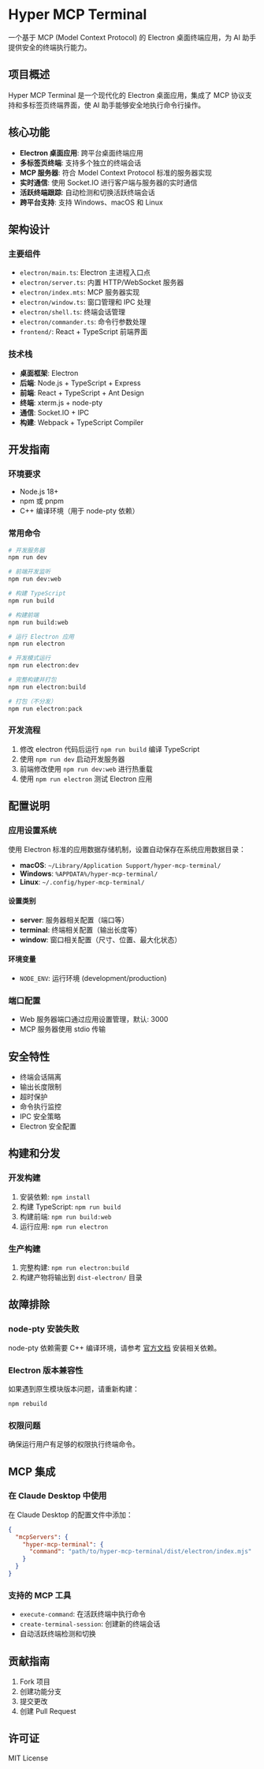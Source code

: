 # Hyper MCP Terminal

一个基于 MCP (Model Context Protocol) 的 Electron 桌面终端应用，为 AI 助手提供安全的终端执行能力。

## 项目概述

Hyper MCP Terminal 是一个现代化的 Electron 桌面应用，集成了 MCP 协议支持和多标签页终端界面，使 AI 助手能够安全地执行命令行操作。

## 核心功能

- **Electron 桌面应用**: 跨平台桌面终端应用
- **多标签页终端**: 支持多个独立的终端会话
- **MCP 服务器**: 符合 Model Context Protocol 标准的服务器实现
- **实时通信**: 使用 Socket.IO 进行客户端与服务器的实时通信
- **活跃终端跟踪**: 自动检测和切换活跃终端会话
- **跨平台支持**: 支持 Windows、macOS 和 Linux

## 架构设计

### 主要组件

- `electron/main.ts`: Electron 主进程入口点
- `electron/server.ts`: 内置 HTTP/WebSocket 服务器
- `electron/index.mts`: MCP 服务器实现
- `electron/window.ts`: 窗口管理和 IPC 处理
- `electron/shell.ts`: 终端会话管理
- `electron/commander.ts`: 命令行参数处理
- `frontend/`: React + TypeScript 前端界面

### 技术栈

- **桌面框架**: Electron
- **后端**: Node.js + TypeScript + Express
- **前端**: React + TypeScript + Ant Design
- **终端**: xterm.js + node-pty
- **通信**: Socket.IO + IPC
- **构建**: Webpack + TypeScript Compiler

## 开发指南

### 环境要求

- Node.js 18+
- npm 或 pnpm
- C++ 编译环境（用于 node-pty 依赖）

### 常用命令

```bash
# 开发服务器
npm run dev

# 前端开发监听
npm run dev:web

# 构建 TypeScript
npm run build

# 构建前端
npm run build:web

# 运行 Electron 应用
npm run electron

# 开发模式运行
npm run electron:dev

# 完整构建并打包
npm run electron:build

# 打包（不分发）
npm run electron:pack
```

### 开发流程

1. 修改 electron 代码后运行 `npm run build` 编译 TypeScript
2. 使用 `npm run dev` 启动开发服务器
3. 前端修改使用 `npm run dev:web` 进行热重载
4. 使用 `npm run electron` 测试 Electron 应用

## 配置说明

### 应用设置系统

使用 Electron 标准的应用数据存储机制，设置自动保存在系统应用数据目录：
- **macOS**: `~/Library/Application Support/hyper-mcp-terminal/`
- **Windows**: `%APPDATA%/hyper-mcp-terminal/`  
- **Linux**: `~/.config/hyper-mcp-terminal/`

#### 设置类别

- **server**: 服务器相关配置（端口等）
- **terminal**: 终端相关配置（输出长度等）
- **window**: 窗口相关配置（尺寸、位置、最大化状态）

#### 环境变量

- `NODE_ENV`: 运行环境 (development/production)

### 端口配置

- Web 服务器端口通过应用设置管理，默认: 3000
- MCP 服务器使用 stdio 传输

## 安全特性

- 终端会话隔离
- 输出长度限制
- 超时保护
- 命令执行监控
- IPC 安全策略
- Electron 安全配置

## 构建和分发

### 开发构建

1. 安装依赖: `npm install`
2. 构建 TypeScript: `npm run build`
3. 构建前端: `npm run build:web`
4. 运行应用: `npm run electron`

### 生产构建

1. 完整构建: `npm run electron:build`
2. 构建产物将输出到 `dist-electron/` 目录

## 故障排除

### node-pty 安装失败

node-pty 依赖需要 C++ 编译环境，请参考 [官方文档](https://github.com/microsoft/node-pty#dependencies) 安装相关依赖。

### Electron 版本兼容性

如果遇到原生模块版本问题，请重新构建：

```bash
npm rebuild
```

### 权限问题

确保运行用户有足够的权限执行终端命令。

## MCP 集成

### 在 Claude Desktop 中使用

在 Claude Desktop 的配置文件中添加：

```json
{
  "mcpServers": {
    "hyper-mcp-terminal": {
      "command": "path/to/hyper-mcp-terminal/dist/electron/index.mjs"
    }
  }
}
```

### 支持的 MCP 工具

- `execute-command`: 在活跃终端中执行命令
- `create-terminal-session`: 创建新的终端会话
- 自动活跃终端检测和切换

## 贡献指南

1. Fork 项目
2. 创建功能分支
3. 提交更改
4. 创建 Pull Request

## 许可证

MIT License